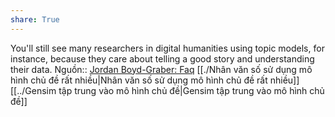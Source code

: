 ```yaml
---
share: True
---
```

You'll still see many researchers in digital humanities using topic models, for instance, because they care about telling a good story and understanding their data.
Nguồn:: [Jordan Boyd-Graber: Faq](http://users.umiacs.umd.edu/~jbg/static/faq.html)
[[./Nhân văn số sử dụng mô hình chủ đề rất nhiều|Nhân văn số sử dụng mô hình chủ đề rất nhiều]] 
[[../Gensim tập trung vào mô hình chủ đề|Gensim tập trung vào mô hình chủ đề]] 

